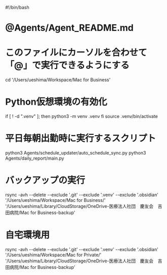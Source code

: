 #!/bin/bash
# @Agents/Agent_README.md
# このファイルにカーソルを合わせて「@」で実行できるようにする

cd '/Users/ueshima/Workspace/Mac for Business'

# Python仮想環境の有効化
if [ ! -d ".venv" ]; then
  python3 -m venv .venv
fi
source .venv/bin/activate

# 平日毎朝出勤時に実行するスクリプト
python3 Agents/schedule_updater/auto_schedule_sync.py
python3 Agents/daily_report/main.py

# バックアップの実行
rsync -avh --delete --exclude '.git' --exclude '.venv' --exclude '.obsidian' '/Users/ueshima/Workspace/Mac for Business/' '/Users/ueshima/Library/CloudStorage/OneDrive-医療法人社団　慶友会　吉田病院/Mac for Business-backup' 


# 自宅環境用
rsync -avh --delete --exclude '.git' --exclude '.venv' --exclude '.obsidian' '/Users/ueshima/Workspace/Mac for Private/' '/Users/ueshima/Library/CloudStorage/OneDrive-医療法人社団　慶友会　吉田病院/Mac for Business-backup' 